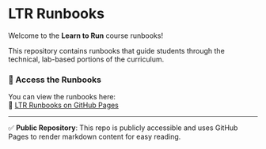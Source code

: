 # LTR Runbooks

Welcome to the **Learn to Run** course runbooks!  

This repository contains runbooks that guide students through the technical, lab-based portions of the curriculum.  

### 📖 Access the Runbooks  
You can view the runbooks here:  
🔗 [LTR Runbooks on GitHub Pages](https://runai-professional-services.github.io/ltr-runbooks/)  

---
  
✅ **Public Repository**: This repo is publicly accessible and uses GitHub Pages to render markdown content for easy reading.  
